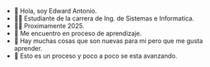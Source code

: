 - 👋 Hola, soy Edward Antonio.
- 🧑‍💻 Estudiante de la carrera de Ing. de Sistemas e Informatica.
- 👨‍🎓 Proximamente 2025.
- 👀 Me encuentro en proceso de aprendizaje.
- 🌱 Hay muchas cosas que son nuevas para mi pero que me gusta aprender.
- 💞️ Esto es un proceso y poco a poco se esta avanzando.



